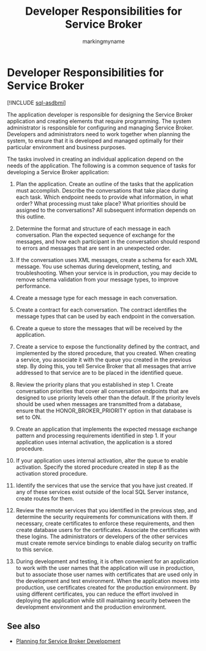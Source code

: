﻿---
title: Developer Responsibilities for Service Broker
description: "The application developer is responsible for designing the Service Broker application and creating elements that require programming."
ms.prod: sql
ms.technology: configuration
ms.topic: conceptual
author: markingmyname
ms.author: maghan
ms.reviewer: mikeray
ms.date: "03/30/2022"
---

# Developer Responsibilities for Service Broker

[!INCLUDE [sql-asdbmi](../../includes/applies-to-version/sql-asdbmi.md)]

The application developer is responsible for designing the Service Broker application and creating elements that require programming. The system administrator is responsible for configuring and managing Service Broker. Developers and administrators need to work together when planning the system, to ensure that it is developed and managed optimally for their particular environment and business purposes.

The tasks involved in creating an individual application depend on the needs of the application. The following is a common sequence of tasks for developing a Service Broker application:

1. Plan the application. Create an outline of the tasks that the application must accomplish. Describe the conversations that take place during each task. Which endpoint needs to provide what information, in what order? What processing must take place? What priorities should be assigned to the conversations? All subsequent information depends on this outline.

2. Determine the format and structure of each message in each conversation. Plan the expected sequence of exchange for the messages, and how each participant in the conversation should respond to errors and messages that are sent in an unexpected order.

3. If the conversation uses XML messages, create a schema for each XML message. You use schemas during development, testing, and troubleshooting. When your service is in production, you may decide to remove schema validation from your message types, to improve performance.

4. Create a message type for each message in each conversation.

5. Create a contract for each conversation. The contract identifies the message types that can be used by each endpoint in the conversation.

6. Create a queue to store the messages that will be received by the application.

7. Create a service to expose the functionality defined by the contract, and implemented by the stored procedure, that you created. When creating a service, you associate it with the queue you created in the previous step. By doing this, you tell Service Broker that all messages that arrive addressed to that service are to be placed in the identified queue.

8. Review the priority plans that you established in step 1. Create conversation priorities that cover all conversation endpoints that are designed to use priority levels other than the default. If the priority levels should be used when messages are transmitted from a database, ensure that the HONOR_BROKER_PRIORITY option in that database is set to ON.

9. Create an application that implements the expected message exchange pattern and processing requirements identified in step 1. If your application uses internal activation, the application is a stored procedure.

10. If your application uses internal activation, alter the queue to enable activation. Specify the stored procedure created in step 8 as the activation stored procedure.

11. Identify the services that use the service that you have just created. If any of these services exist outside of the local SQL Server instance, create routes for them.

12. Review the remote services that you identified in the previous step, and determine the security requirements for communications with them. If necessary, create certificates to enforce these requirements, and then create database users for the certificates. Associate the certificates with these logins. The administrators or developers of the other services must create remote service bindings to enable dialog security on traffic to this service.

13. During development and testing, it is often convenient for an application to work with the user names that the application will use in production, but to associate those user names with certificates that are used only in the development and test environment. When the application moves into production, use certificates created for the production environment. By using different certificates, you can reduce the effort involved in deploying the application while still maintaining security between the development environment and the production environment.

## See also
- [Planning for Service Broker Development](planning-for-service-broker-development.md)